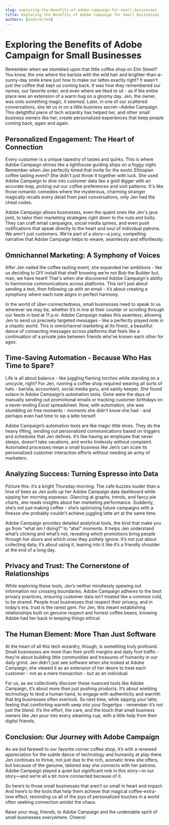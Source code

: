 ```yaml
---
slug: exploring-the-benefits-of-adobe-campaign-for-small-businesses
title: Exploring the Benefits of Adobe Campaign for Small Businesses
authors: [undirected]
---
```



# Exploring the Benefits of Adobe Campaign for Small Businesses

Remember when we stumbled upon that little coffee shop on Elm Street? You know, the one where the barista with the wild hair and brighter-than-a-sunny-day smile knew just how to make our lattes exactly right? It wasn't just the coffee that kept us coming back. It was how they remembered our names, our favorite order, and even where we liked to sit - as if the entire place was an extension of a warm hug on a gloomy day. Jen, the owner, was onto something magic, it seemed. Later, in one of our scattered conversations, she let us in on a little business secret—Adobe Campaign. This delightful piece of tech wizardry has helped her, and other small business owners like her, create personalized experiences that keep people coming back, again and again.

## Personalized Engagement: The Heart of Connection

Every customer is a unique tapestry of tastes and quirks. This is where Adobe Campaign shines like a lighthouse guiding ships on a foggy night. Remember when Jen perfectly timed that invite for the exotic Ethiopian coffee tasting event? She didn't just throw it together with luck. She used Adobe Campaign to dive into customer data like a gold digger with an accurate map, picking out our coffee preferences and visit patterns. It's like those romantic comedies where the mysterious, charming stranger magically recalls every detail from past conversations, only Jen had the cheat codes.

Adobe Campaign allows businesses, even the quaint ones like Jen's java joint, to tailor their marketing strategies right down to the nuts and bolts. They can craft email campaigns, social media sprees, and even push notifications that speak directly to the heart and soul of individual patrons. We aren't just customers. We're part of a story—a juicy, compelling narrative that Adobe Campaign helps to weave, seamlessly and effortlessly.

## Omnichannel Marketing: A Symphony of Voices

After Jen nailed the coffee tasting event, she expanded her ambitions - like us deciding to DIY install that shelf knowing we’re not Bob the Builder but, man, we have heart! That's when she discovered Adobe Campaign's ability to harmonize communications across platforms. This isn’t just about sending a text, then following up with an email - it’s about creating a symphony where each note aligns in perfect harmony.

In the world of über-connectedness, small businesses need to speak to us wherever we may be, whether it’s in line at their counter or scrolling through our feeds in bed at 11 p.m. Adobe Campaign makes this seamless, allowing Jen to send us precisely targeted messages - like a perfectly played note in a chaotic world. This is omnichannel marketing at its finest, a beautiful dance of connecting messages across platforms that feels like a continuation of a private joke between friends who’ve known each other for ages.

## Time-Saving Automation - Because Who Has Time to Spare?

Life is all about balance - like juggling flaming torches while standing on a unicycle, right? For Jen, running a coffee shop required wearing all sorts of hats - barista, accountant, social media guru, and sanity keeper. She found solace in Adobe Campaign’s automation tools. Gone were the days of manually sending out promotional emails or tracking customer birthdays on a never-ending Excel spreadsheet. Now, with automation, she was stumbling on free moments - moments she didn’t know she had - and perhaps even had time to sip a latte herself.

Adobe Campaign’s automation tools are like magic little elves. They do the heavy lifting, sending out personalized communications based on triggers and schedules that Jen defines. It’s like having an employee that never sleeps, doesn’t take vacations, and works tirelessly without complaint. Automated processes mean a small business like Jen’s can scale its personalized customer interaction efforts without needing an army of marketers.

## Analyzing Success: Turning Espresso into Data

Picture this: it’s a bright Thursday morning. The cafe buzzes louder than a hive of bees as Jen pulls up her Adobe Campaign data dashboard while sipping her morning espresso. Glancing at graphs, trends, and fancy pie charts, she reads insights about her marketing performance. Suddenly, she’s not just making coffee - she’s optimizing future campaigns with a finesse she probably couldn’t achieve juggling latte art at the same time.

Adobe Campaign provides detailed analytical tools, the kind that make you go from “what am I doing?” to “aha!” moments. It helps Jen understand what’s clicking and what’s not, revealing which promotions bring people through her doors and which ones they politely ignore. It’s not just about collecting data; it’s about using it, leaning into it like it’s a friendly shoulder at the end of a long day.

## Privacy and Trust: The Cornerstone of Relationships

While exploring these tools, Jen’s neither mindlessly spewing out information nor crossing boundaries. Adobe Campaign adheres to the best privacy practices, ensuring customer data isn’t treated like a common cold, to be shared. People trust businesses that respect their privacy, and in today’s era, trust is the rarest gem. For Jen, this meant establishing relationships built on genuine respect and honest coffee beans, knowing Adobe had her back in keeping things ethical.

## The Human Element: More Than Just Software

At the heart of all this tech wizardry, though, is something truly profound. Small businesses are more than their profit margins and daily foot traffic - they’re about building little communities and treasures of humanity in our daily grind. Jen didn’t just see software when she looked at Adobe Campaign; she viewed it as an extension of her desire to treat each customer - not as a mere transaction - but as an individual.

For us, as we collectively discover these nuanced tools like Adobe Campaign, it’s about more than just pushing products. It’s about wielding technology to lend a human hand, to engage with authenticity and warmth that big businesses often overlook. So next time, while sipping your latte, feeling that comforting warmth seep into your fingertips - remember it’s not just the blend. It’s the effort, the care, and the touch that small business owners like Jen pour into every steaming cup, with a little help from their digital friends.

## Conclusion: Our Journey with Adobe Campaign

As we bid farewell to our favorite corner coffee shop, it’s with a renewed appreciation for the subtle dance of technology and humanity at play there. Jen continues to thrive, not just due to the rich, aromatic brew she offers, but because of the genuine, tailored way she connects with her patrons. Adobe Campaign played a quiet but significant role in this story—in our story—and we’re all a bit more connected because of it.

So here’s to those small businesses that aren’t so small in heart and impact. And here’s to the tools that help them achieve that magical coffee-extra-love effect, reminding us all of the joys of personalized touches in a world often seeking connection amidst the chaos.

Raise your mug, friends, to Adobe Campaign and the undeniable spirit of small businesses everywhere. Cheers!
